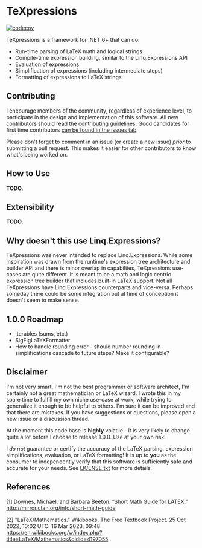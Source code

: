# TeXpressions

[![codecov](https://codecov.io/gh/lwestfall/TeXpressions/branch/main/graph/badge.svg?token=UDHTYTL99C)](https://codecov.io/gh/lwestfall/TeXpressions)

TeXpressions is a framework for .NET 6+ that can do:

- Run-time parsing of LaTeX math and logical strings
- Compile-time expression building, similar to the Linq.Expressions API
- Evaluation of expressions
- Simplification of expressions (including intermediate steps)
- Formatting of expressions to LaTeX strings

## Contributing

I encourage members of the community, regardless of experience level, to participate in the design and implementation of this software. All new contributors should read the [contributing guidelines](CONTRIBUTING.md). Good candidates for first time contributors [can be found in the issues tab](https://github.com/lwestfall/TeXpressions/issues?q=is%3Aissue+is%3Aopen+label%3A%22good+first+issue%22).

Please don't forget to comment in an issue (or create a new issue) *prior* to submitting a pull request. This makes it easier for other contributors to know what's being worked on.

## How to Use

**TODO**.

## Extensibility

**TODO**.

## Why doesn't this use Linq.Expressions?

TeXpressions was never intended to replace Linq.Expressions. While some inspiration was drawn from the runtime's expression tree architecture and builder API and there is minor overlap in capabilties, TeXpressions use-cases are quite different. It is meant to be a math and logic centric expression tree builder that includes built-in LaTeX support. Not all TeXpressions have Linq.Expressions counterparts and vice-versa. Perhaps someday there could be some integration but at time of conception it doesn't seem to make sense.

## 1.0.0 Roadmap

- Iterables (sums, etc.)
- SigFigLaTeXFormatter
- How to handle rounding error - should number rounding in simplifications cascade to future steps? Make it configurable?

## Disclaimer

I'm not very smart, I'm not the best programmer or software architect, I'm certainly not a great mathematician or LaTeX wizard. I wrote this in my spare time to fulfill my own niche use-case at work, while trying to generalize it enough to be helpful to others. I'm sure it can be improved and that there are mistakes. If you have suggestions or questions, please open a new issue or a discussion thread.

At the moment this code base is **highly** volatile - it is very likely to change quite a lot before I choose to release 1.0.0. Use at your own risk!

I *do not* guarantee or certify the accuracy of the LaTeX parsing, expression simplifications, evaluation, or LaTeX formatting! It is up to **you** as the consumer to independently verify that this software is sufficiently safe and accurate for your needs. See [LICENSE.txt](LICENSE.txt) for more details.

## References

<a id="1">[1]</a>
Downes, Michael, and Barbara Beeton.
“Short Math Guide for LATEX."
<http://mirror.ctan.org/info/short-math-guide>

<a id="2">[2]</a>
"LaTeX/Mathematics."
Wikibooks, The Free Textbook Project.
25 Oct 2022, 10:02 UTC. 16 Mar 2023, 09:48
<https://en.wikibooks.org/w/index.php?title=LaTeX/Mathematics&oldid=4197055>.

